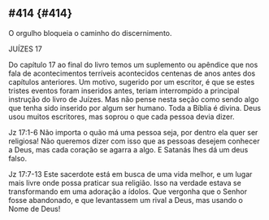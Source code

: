 ## #414 {#414}

O orgulho bloqueia o caminho do discernimento.

JUÍZES 17

Do capítulo 17 ao final do livro temos um suplemento ou apêndice que nos fala de acontecimentos terríveis acontecidos centenas de anos antes dos capítulos anteriores. Um motivo, sugerido por um escritor, é que se estes tristes eventos foram inseridos antes, teriam interrompido a principal instrução do livro de Juízes. Mas não pense nesta seção como sendo algo que tenha sido inserido por algum ser humano. Toda a Bíblia é divina. Deus usou muitos escritores, mas soprou o que cada pessoa devia dizer.

Jz 17:1-6 Não importa o quão má uma pessoa seja, por dentro ela quer ser religiosa! Não queremos dizer com isso que as pessoas desejem conhecer a Deus, mas cada coração se agarra a algo. E Satanás lhes dá um deus falso.

Jz 17:7-13 Este sacerdote está em busca de uma vida melhor, e um lugar mais livre onde possa praticar sua religião. Isso na verdade estava se transformando em uma adoração a ídolos. Que vergonha que o Senhor fosse abandonado, e que levantassem um rival a Deus, mas usando o Nome de Deus!